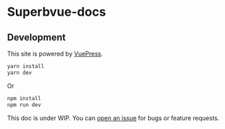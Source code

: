 # Superbvue-docs

## Development

This site is powered by [VuePress](https://vuepress.vuejs.org/).

``` bash
yarn install
yarn dev
```
Or
``` bash
npm install
npm run dev
```

This doc is under WIP. You can [open an issue](https://github.com/superbvue/superbvue-docs/issues/new) for bugs or feature requests.
